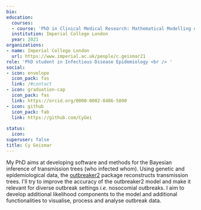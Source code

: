 ```yaml
---
bio:
education:
  courses:
  - course: 'PhD in Clinical Medical Research: Mathematical Modelling of Infectious Diseases' 
  institution: Imperial College London
  year: 2021
organizations:
- name: Imperial College London
  url: https://www.imperial.ac.uk/people/c.geismar21
role: 'PhD student in Infectious Disease Epidemiology <br /> '
social:
- icon: envelope
  icon_pack: fas
  link: /#contact
- icon: graduation-cap
  icon_pack: fas
  link: https://orcid.org/0000-0002-8486-5890
- icon: github
  icon_pack: fab
  link: https://github.com/CyGei
  
status:
  icon: 
superuser: false
title: Cy Geismar
---
```


My PhD aims at developing software and methods for the Bayesian inference of transmission trees (who infected whom). Using genetic and epidemiological data, the [outbreaker2](http://www.repidemicsconsortium.org/outbreaker2/) package reconstructs transmission trees. I'll try to improve the accuracy of the outbreaker2 model and make it relevant for diverse outbreak settings *i.e.* nosocomial outbreaks. I aim to develop additional likelihood components to the model and additional functionalities to visualise, process and analyse outbreak data.
